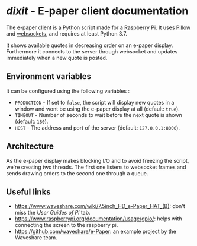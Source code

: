 # *dixit* - E-paper client documentation

The e-paper client is a Python script made for a Raspberry Pi. It uses [Pillow](https://pillow.readthedocs.io/en/stable/) and [websockets](https://websockets.readthedocs.io/en/stable/intro.html), and requires at least Python 3.7.

It shows available quotes in decreasing order on an e-paper display. Furthermore it connects to the server through websocket and updates immediately when a new quote is posted.

## Environment variables

It can be configured using the following variables :

- `PRODUCTION` - If set to `false`, the script will display new quotes in a window and wont be using the e-paper display at all (default: `true`).
- `TIMEOUT` - Number of seconds to wait before the next quote is shown (default: `180`).
- `HOST` - The address and port of the server (default: `127.0.0.1:8000`).

## Architecture

As the e-paper display makes blocking I/O and to avoid freezing the script, we're creating two threads. The first one listens to websocket frames and sends drawing orders to the second one through a queue.

## Useful links

- <https://www.waveshare.com/wiki/7.5inch_HD_e-Paper_HAT_(B)>: don't miss the *User Guides of Pi* tab.
- <https://www.raspberrypi.org/documentation/usage/gpio/>: helps with connecting the screen to the raspberry pi.
- <https://github.com/waveshare/e-Paper>: an example project by the Waveshare team.
